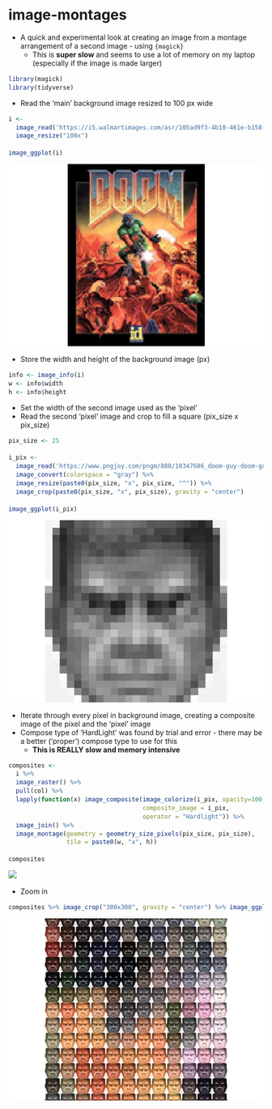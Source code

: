 
<!-- README.md is generated from README.Rmd. Please edit that file -->

# image-montages

-   A quick and experimental look at creating an image from a montage
    arrangement of a second image - using `{magick}`
    -   This is **super slow** and seems to use a lot of memory on my
        laptop (especially if the image is made larger)

``` r
library(magick)
library(tidyverse)
```

-   Read the ‘main’ background image resized to 100 px wide

``` r
i <- 
  image_read('https://i5.walmartimages.com/asr/105ad9f3-4b18-461e-b158-8f95d7281ec5_1.d436e8e8146bae6cf1bcb2848be5676d.jpeg') %>% 
  image_resize("100x")

image_ggplot(i)
```

![](README_files/figure-gfm/unnamed-chunk-3-1.png)<!-- -->

-   Store the width and height of the background image (px)

``` r
info <- image_info(i)
w <- info$width
h <- info$height
```

-   Set the width of the second image used as the ‘pixel’
-   Read the second ‘pixel’ image and crop to fill a square (pix\_size x
    pix\_size)

``` r
pix_size <- 25

i_pix <- 
  image_read('https://www.pngjoy.com/pngm/880/10347686_doom-guy-doom-guy-transparent-png.png') %>% 
  image_convert(colorspace = "gray") %>% 
  image_resize(paste0(pix_size, "x", pix_size, "^")) %>% 
  image_crop(paste0(pix_size, "x", pix_size), gravity = "center")

image_ggplot(i_pix)
```

![](README_files/figure-gfm/unnamed-chunk-5-1.png)<!-- -->

-   Iterate through every pixel in background image, creating a
    composite image of the pixel and the ‘pixel’ image
-   Compose type of ‘HardLight’ was found by trial and error - there may
    be a better (‘proper’) compose type to use for this
    -   **This is REALLY slow and memory intensive**

``` r
composites <-
  i %>% 
  image_raster() %>%
  pull(col) %>% 
  lapply(function(x) image_composite(image_colorize(i_pix, opacity=100, color=x), 
                                     composite_image = i_pix, 
                                     operator = "Hardlight")) %>% 
  image_join() %>% 
  image_montage(geometry = geometry_size_pixels(pix_size, pix_size),
                tile = paste0(w, "x", h)) 

composites
```

<img src="README_files/figure-gfm/unnamed-chunk-6-1.png" width="2500" />

-   Zoom in

``` r
composites %>% image_crop("300x300", gravity = "center") %>% image_ggplot()
```

![](README_files/figure-gfm/unnamed-chunk-7-1.png)<!-- -->
